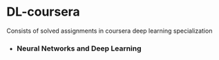 # DL-coursera
Consists of solved assignments in coursera deep learning specialization

- ### Neural Networks and Deep Learning
